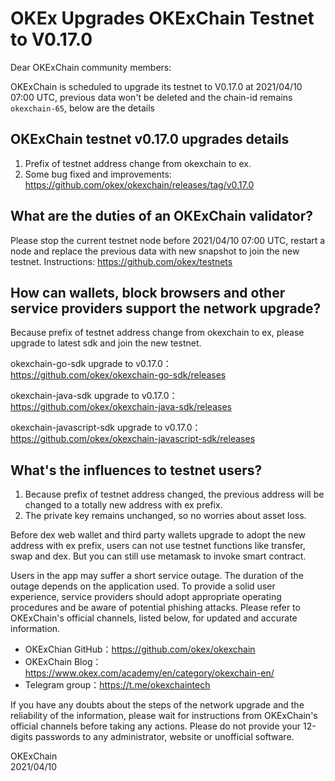 # OKEx Upgrades OKExChain Testnet to V0.17.0


Dear OKExChain community members:

OKExChain is scheduled to upgrade its testnet to V0.17.0 at 2021/04/10 07:00 UTC, previous data won't be deleted and the chain-id remains `okexchain-65`, below are the details

## OKExChain testnet v0.17.0 upgrades details
1. Prefix of testnet address change from okexchain to ex.
2. Some bug fixed and improvements: https://github.com/okex/okexchain/releases/tag/v0.17.0


## What are the duties of an OKExChain validator?
Please stop the current testnet node before 2021/04/10 07:00 UTC, restart a node and replace the previous data with new snapshot to join the new testnet. 
Instructions: https://github.com/okex/testnets


## How can wallets, block browsers and other service providers support the network upgrade?
Because prefix of testnet address change from okexchain to ex, please upgrade to latest sdk and join the new testnet.

okexchain-go-sdk upgrade to v0.17.0：  
https://github.com/okex/okexchain-go-sdk/releases

okexchain-java-sdk upgrade to v0.17.0：   
https://github.com/okex/okexchain-java-sdk/releases

okexchain-javascript-sdk upgrade to v0.17.0：  
https://github.com/okex/okexchain-javascript-sdk/releases


## What's the influences to testnet users?
1. Because prefix of testnet address changed, the previous address will be changed to a totally new address with ex prefix.
2. The private key remains unchanged, so no worries about asset loss.

Before dex web wallet and third party wallets upgrade to adopt the new address with ex prefix, users can not use testnet functions like transfer, swap and dex. But you can still use metamask to invoke smart contract.


Users in the app may suffer a short service outage. The duration of the outage depends on the application used. To provide a solid user experience, service providers should adopt appropriate operating procedures and be aware of potential phishing attacks.
Please refer to OKExChain's official channels, listed below, for updated and accurate information.
- OKExChian GitHub：https://github.com/okex/okexchain
- OKExChain Blog：https://www.okex.com/academy/en/category/okexchain-en/
- Telegram group：https://t.me/okexchaintech 

If you have any doubts about the steps of the network upgrade and the reliability of the information, please wait for instructions from OKExChain's official channels before taking any actions. Please do not provide your 12-digits passwords to any administrator, website or unofficial software.

OKExChain  
2021/04/10
